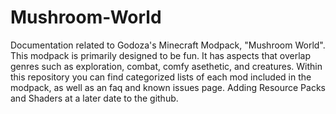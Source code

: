 # Mushroom-World
Documentation related to Godoza's Minecraft Modpack, "Mushroom World".
This modpack is primarily designed to be fun. It has aspects that overlap genres such as exploration, combat, comfy asethetic, and creatures.
Within this repository you can find categorized lists of each mod included in the modpack, as well as an faq and known issues page. Adding Resource Packs and Shaders at a later date to the github.
